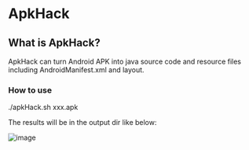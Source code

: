# ApkHack

## What is ApkHack?

ApkHack can turn Android APK into java source code and resource files including AndroidManifest.xml and layout.

### How to use
./apkHack.sh xxx.apk

The results will be in the output dir like below:

 ![image](https://github.com/hello2mao/ApkHack/raw/master/pic/result.png)
